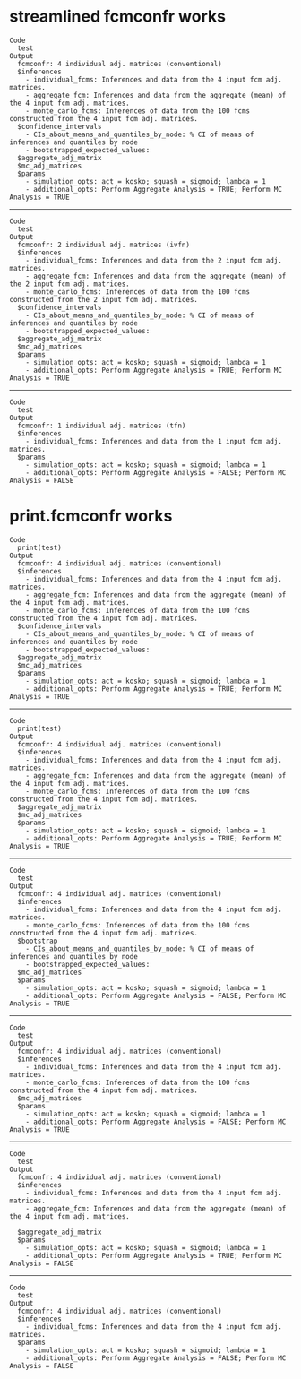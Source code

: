 # streamlined fcmconfr works

    Code
      test
    Output
      fcmconfr: 4 individual adj. matrices (conventional) 
      $inferences
        - individual_fcms: Inferences and data from the 4 input fcm adj. matrices.
        - aggregate_fcm: Inferences and data from the aggregate (mean) of the 4 input fcm adj. matrices.
        - monte_carlo_fcms: Inferences of data from the 100 fcms constructed from the 4 input fcm adj. matrices. 
      $confidence_intervals
        - CIs_about_means_and_quantiles_by_node: % CI of means of inferences and quantiles by node
        - bootstrapped_expected_values:  
      $aggregate_adj_matrix 
      $mc_adj_matrices 
      $params
        - simulation_opts: act = kosko; squash = sigmoid; lambda = 1 
        - additional_opts: Perform Aggregate Analysis = TRUE; Perform MC Analysis = TRUE

---

    Code
      test
    Output
      fcmconfr: 2 individual adj. matrices (ivfn) 
      $inferences
        - individual_fcms: Inferences and data from the 2 input fcm adj. matrices.
        - aggregate_fcm: Inferences and data from the aggregate (mean) of the 2 input fcm adj. matrices.
        - monte_carlo_fcms: Inferences of data from the 100 fcms constructed from the 2 input fcm adj. matrices. 
      $confidence_intervals
        - CIs_about_means_and_quantiles_by_node: % CI of means of inferences and quantiles by node
        - bootstrapped_expected_values:  
      $aggregate_adj_matrix 
      $mc_adj_matrices 
      $params
        - simulation_opts: act = kosko; squash = sigmoid; lambda = 1 
        - additional_opts: Perform Aggregate Analysis = TRUE; Perform MC Analysis = TRUE

---

    Code
      test
    Output
      fcmconfr: 1 individual adj. matrices (tfn) 
      $inferences
        - individual_fcms: Inferences and data from the 1 input fcm adj. matrices. 
      $params
        - simulation_opts: act = kosko; squash = sigmoid; lambda = 1 
        - additional_opts: Perform Aggregate Analysis = FALSE; Perform MC Analysis = FALSE

# print.fcmconfr works

    Code
      print(test)
    Output
      fcmconfr: 4 individual adj. matrices (conventional) 
      $inferences
        - individual_fcms: Inferences and data from the 4 input fcm adj. matrices.
        - aggregate_fcm: Inferences and data from the aggregate (mean) of the 4 input fcm adj. matrices.
        - monte_carlo_fcms: Inferences of data from the 100 fcms constructed from the 4 input fcm adj. matrices. 
      $confidence_intervals
        - CIs_about_means_and_quantiles_by_node: % CI of means of inferences and quantiles by node
        - bootstrapped_expected_values:  
      $aggregate_adj_matrix 
      $mc_adj_matrices 
      $params
        - simulation_opts: act = kosko; squash = sigmoid; lambda = 1 
        - additional_opts: Perform Aggregate Analysis = TRUE; Perform MC Analysis = TRUE

---

    Code
      print(test)
    Output
      fcmconfr: 4 individual adj. matrices (conventional) 
      $inferences
        - individual_fcms: Inferences and data from the 4 input fcm adj. matrices.
        - aggregate_fcm: Inferences and data from the aggregate (mean) of the 4 input fcm adj. matrices.
        - monte_carlo_fcms: Inferences of data from the 100 fcms constructed from the 4 input fcm adj. matrices. 
      $aggregate_adj_matrix 
      $mc_adj_matrices 
      $params
        - simulation_opts: act = kosko; squash = sigmoid; lambda = 1 
        - additional_opts: Perform Aggregate Analysis = TRUE; Perform MC Analysis = TRUE

---

    Code
      test
    Output
      fcmconfr: 4 individual adj. matrices (conventional) 
      $inferences
        - individual_fcms: Inferences and data from the 4 input fcm adj. matrices.
        - monte_carlo_fcms: Inferences of data from the 100 fcms constructed from the 4 input fcm adj. matrices. 
      $bootstrap
        - CIs_about_means_and_quantiles_by_node: % CI of means of inferences and quantiles by node
        - bootstrapped_expected_values:  
      $mc_adj_matrices 
      $params
        - simulation_opts: act = kosko; squash = sigmoid; lambda = 1 
        - additional_opts: Perform Aggregate Analysis = FALSE; Perform MC Analysis = TRUE

---

    Code
      test
    Output
      fcmconfr: 4 individual adj. matrices (conventional) 
      $inferences
        - individual_fcms: Inferences and data from the 4 input fcm adj. matrices.
        - monte_carlo_fcms: Inferences of data from the 100 fcms constructed from the 4 input fcm adj. matrices. 
      $mc_adj_matrices 
      $params
        - simulation_opts: act = kosko; squash = sigmoid; lambda = 1 
        - additional_opts: Perform Aggregate Analysis = FALSE; Perform MC Analysis = TRUE

---

    Code
      test
    Output
      fcmconfr: 4 individual adj. matrices (conventional) 
      $inferences
        - individual_fcms: Inferences and data from the 4 input fcm adj. matrices.
        - aggregate_fcm: Inferences and data from the aggregate (mean) of the 4 input fcm adj. matrices.
       
      $aggregate_adj_matrix 
      $params
        - simulation_opts: act = kosko; squash = sigmoid; lambda = 1 
        - additional_opts: Perform Aggregate Analysis = TRUE; Perform MC Analysis = FALSE

---

    Code
      test
    Output
      fcmconfr: 4 individual adj. matrices (conventional) 
      $inferences
        - individual_fcms: Inferences and data from the 4 input fcm adj. matrices. 
      $params
        - simulation_opts: act = kosko; squash = sigmoid; lambda = 1 
        - additional_opts: Perform Aggregate Analysis = FALSE; Perform MC Analysis = FALSE

